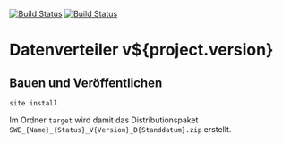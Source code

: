 [![Build Status](https://travis-ci.org/datenverteiler/de.bsvrz.dav.dav.svg?branch=master)](https://travis-ci.org/datenverteiler/de.bsvrz.dav.dav)
[![Build Status](https://api.bintray.com/packages/datenverteiler/maven/de.bsvrz.dav.dav/images/download.svg)](https://bintray.com/datenverteiler/maven/de.bsvrz.dav.dav)

Datenverteiler v${project.version}
=====================


Bauen und Veröffentlichen
-------------------------

    site install

Im Ordner `target` wird damit das Distributionspaket
`SWE_{Name}_{Status}_V{Version}_D{Standdatum}.zip` erstellt.
